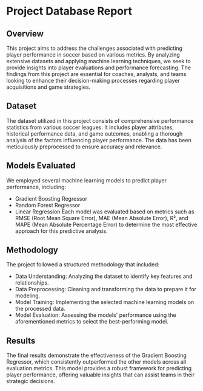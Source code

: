 # Project Database Report
## Overview
This project aims to address the challenges associated with predicting player performance in soccer based on various metrics. 
By analyzing extensive datasets and applying machine learning techniques, we seek to provide insights into player evaluations and performance forecasting. 
The findings from this project are essential for coaches, analysts, and teams looking to enhance their decision-making processes regarding player acquisitions and game strategies.

## Dataset
The dataset utilized in this project consists of comprehensive performance statistics from various soccer leagues. 
It includes player attributes, historical performance data, and game outcomes, enabling a thorough analysis of the factors influencing player performance. 
The data has been meticulously preprocessed to ensure accuracy and relevance.

## Models Evaluated
We employed several machine learning models to predict player performance, including:

- Gradient Boosting Regressor
- Random Forest Regressor
- Linear Regression
Each model was evaluated based on metrics such as RMSE (Root Mean Square Error), MAE (Mean Absolute Error), R², and MAPE (Mean Absolute Percentage Error) 
to determine the most effective approach for this predictive analysis.

## Methodology
The project followed a structured methodology that included:

- Data Understanding: Analyzing the dataset to identify key features and relationships.
- Data Preprocessing: Cleaning and transforming the data to prepare it for modeling.
- Model Training: Implementing the selected machine learning models on the processed data.
- Model Evaluation: Assessing the models' performance using the aforementioned metrics to select the best-performing model.
## Results
The final results demonstrate the effectiveness of the Gradient Boosting Regressor, which consistently outperformed the other models across all evaluation metrics. 
This model provides a robust framework for predicting player performance, offering valuable insights that can assist teams in their strategic decisions.
